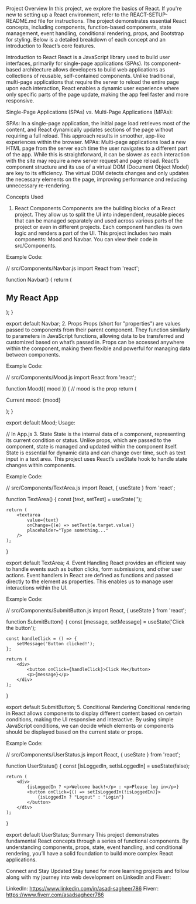 Project Overview
In this project, we explore the basics of React. If you're new to setting up a React environment, refer to the REACT-SETUP-README.md file for instructions. The project demonstrates essential React concepts, including components, function-based components, state management, event handling, conditional rendering, props, and Bootstrap for styling. Below is a detailed breakdown of each concept and an introduction to React’s core features.

Introduction to React
React is a JavaScript library used to build user interfaces, primarily for single-page applications (SPAs). Its component-based architecture allows developers to build web applications as collections of reusable, self-contained components. Unlike traditional, multi-page applications that require the server to reload the entire page upon each interaction, React enables a dynamic user experience where only specific parts of the page update, making the app feel faster and more responsive.

Single-Page Applications (SPAs) vs. Multi-Page Applications (MPAs):

SPAs: In a single-page application, the initial page load retrieves most of the content, and React dynamically updates sections of the page without requiring a full reload. This approach results in smoother, app-like experiences within the browser.
MPAs: Multi-page applications load a new HTML page from the server each time the user navigates to a different part of the app. While this is straightforward, it can be slower as each interaction with the site may require a new server request and page reload.
React’s component structure and its use of a virtual DOM (Document Object Model) are key to its efficiency. The virtual DOM detects changes and only updates the necessary elements on the page, improving performance and reducing unnecessary re-rendering.

Concepts Used
1. React Components
Components are the building blocks of a React project. They allow us to split the UI into independent, reusable pieces that can be managed separately and used across various parts of the project or even in different projects. Each component handles its own logic and renders a part of the UI. This project includes two main components: Mood and Navbar. You can view their code in src/Components.

Example Code:

// src/Components/Navbar.js
import React from 'react';

function Navbar() {
    return (
        <nav>
            <h1>My React App</h1>
        </nav>
    );
}

export default Navbar;
2. Props
Props (short for "properties") are values passed to components from their parent component. They function similarly to parameters in JavaScript functions, allowing data to be transferred and customized based on what’s passed in. Props can be accessed anywhere within the component, making them flexible and powerful for managing data between components.

Example Code:

// src/Components/Mood.js
import React from 'react';

function Mood({ mood }) { // mood is the prop
    return (
        <p>Current mood: {mood}</p>
    );
}

export default Mood;
Usage:

// In App.js
<Mood mood="Happy" />
3. State
State is the internal data of a component, representing its current condition or status. Unlike props, which are passed to the component, state is managed and updated within the component itself. State is essential for dynamic data and can change over time, such as text input in a text area. This project uses React’s useState hook to handle state changes within components.

Example Code:

// src/Components/TextArea.js
import React, { useState } from 'react';

function TextArea() {
    const [text, setText] = useState('');

    return (
        <textarea 
            value={text} 
            onChange={(e) => setText(e.target.value)} 
            placeholder="Type something..."
        />
    );
}

export default TextArea;
4. Event Handling
React provides an efficient way to handle events such as button clicks, form submissions, and other user actions. Event handlers in React are defined as functions and passed directly to the element as properties. This enables us to manage user interactions within the UI.

Example Code:

// src/Components/SubmitButton.js
import React, { useState } from 'react';

function SubmitButton() {
    const [message, setMessage] = useState('Click the button');

    const handleClick = () => {
        setMessage('Button clicked!');
    };

    return (
        <div>
            <button onClick={handleClick}>Click Me</button>
            <p>{message}</p>
        </div>
    );
}

export default SubmitButton;
5. Conditional Rendering
Conditional rendering in React allows components to display different content based on certain conditions, making the UI responsive and interactive. By using simple JavaScript conditions, we can decide which elements or components should be displayed based on the current state or props.

Example Code:

// src/Components/UserStatus.js
import React, { useState } from 'react';

function UserStatus() {
    const [isLoggedIn, setIsLoggedIn] = useState(false);

    return (
        <div>
            {isLoggedIn ? <p>Welcome back!</p> : <p>Please log in</p>}
            <button onClick={() => setIsLoggedIn(!isLoggedIn)}>
                {isLoggedIn ? "Logout" : "Login"}
            </button>
        </div>
    );
}

export default UserStatus;
Summary
This project demonstrates fundamental React concepts through a series of functional components. By understanding components, props, state, event handling, and conditional rendering, you’ll have a solid foundation to build more complex React applications.

Connect and Stay Updated
Stay tuned for more learning projects and follow along with my journey into web development on LinkedIn and Fiverr:

LinkedIn: https://www.linkedin.com/in/asad-sagheer786
Fiverr: https://www.fiverr.com/asadsagheer786
